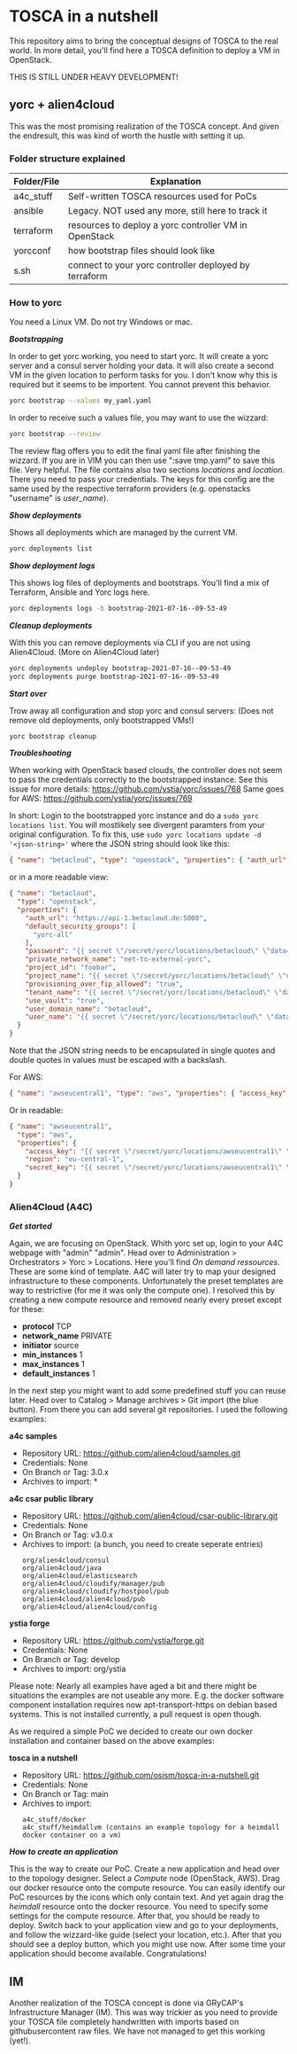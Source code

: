 # TOSCA in a nutshell

This repository aims to bring the conceptual designs of TOSCA to the real world.
In more detail, you'll find here a TOSCA definition to deploy a VM in OpenStack.

THIS IS STILL UNDER HEAVY DEVELOPMENT!

## yorc + alien4cloud

This was the most promising realization of the TOSCA concept.
And given the endresult, this was kind of worth the hustle with setting it up.

### Folder structure explained

| Folder/File | Explanation                                           |
|-------------|-------------------------------------------------------|
| a4c_stuff   | Self-written TOSCA resources used for PoCs            |
| ansible     | Legacy. NOT used any more, still here to track it     |
| terraform   | resources to deploy a yorc controller VM in OpenStack |
| yorcconf    | how bootstrap files should look like                  |
| s.sh        | connect to your yorc controller deployed by terraform |


### How to yorc

You need a Linux VM. Do not try Windows or mac.

***Bootstrapping***

In order to get yorc working, you need to start yorc.
It will create a yorc server and a consul server holding your data.
It will also create a second VM in the given location to perform tasks for you.
I don't know why this is required but it seems to be importent. You cannot prevent this behavior.

```bash
yorc bootstrap --values my_yaml.yaml
```

In order to receive such a values file, you may want to use the wizzard:
```bash
yorc bootstrap --review
```
The review flag offers you to edit the final yaml file after finishing the wizzard.
If you are in VIM you can then use ":save tmp.yaml" to save this file. Very helpful.
The file contains also two sections *locations* and *location*. There you need to pass
your credentials. The keys for this config are the same used by the respective terraform
providers (e.g. openstacks "username" is *user_name*).

***Show deployments***

Shows all deployments which are managed by the current VM.

```bash
yorc deployments list
```

***Show deployment logs***

This shows log files of deployments and bootstraps.
You'll find a mix of Terraform, Ansible and Yorc logs here.

```bash
yorc deployments logs -b bootstrap-2021-07-16--09-53-49
```

***Cleanup deployments***

With this you can remove deployments via CLI if you are not using Alien4Cloud.
(More on Alien4Cloud later)

```bash
yorc deployments undeploy bootstrap-2021-07-16--09-53-49
yorc deployments purge bootstrap-2021-07-16--09-53-49
```

***Start over***

Trow away all configuration and stop yorc and consul servers:
(Does not remove old deployments, only bootstrapped VMs!)

```bash
yorc bootstrap cleanup
```

***Troubleshooting***

When working with OpenStack based clouds, the controller does not seem to pass the credentials correctly to the bootstrapped instance.
See this issue for more details: https://github.com/ystia/yorc/issues/768
Same goes for AWS: https://github.com/ystia/yorc/issues/769


In short: Login to the bootstrapped yorc instance and do a `sudo yorc locations list`. You will mostlikely see divergent paramters from
your original configuration. To fix this, use `sudo yorc locations update -d '<json-string>'` where the JSON string should look like this:
```json
{ "name": "betacloud", "type": "openstack", "properties": { "auth_url": "https://api-1.betacloud.de:5000", "default_security_groups": [ "yorc-all" ], "password": "{{ secret \"/secret/yorc/locations/betacloud\" \"data=password\" | print }}", "private_network_name": "net-to-external-yorc", "project_id": "foobar", "project_name": "{{ secret \"/secret/yorc/locations/betacloud\" \"data=tenant_name\" | print }}", "provisioning_over_fip_allowed": "true", "tenant_name": "{{ secret \"/secret/yorc/locations/betacloud\" \"data=tenant_name\" | print }}", "use_vault": "true", "user_domain_name": "betacloud", "user_name": "{{ secret \"/secret/yorc/locations/betacloud\" \"data=user_name\" | print }}" } }
```
or in a more readable view:
```json
{ "name": "betacloud",
  "type": "openstack",
  "properties": {
    "auth_url": "https://api-1.betacloud.de:5000",
    "default_security_groups": [
      "yorc-all"
    ],
    "password": "{{ secret \"/secret/yorc/locations/betacloud\" \"data=password\" | print }}",
    "private_network_name": "net-to-external-yorc",
    "project_id": "foobar",
    "project_name": "{{ secret \"/secret/yorc/locations/betacloud\" \"data=tenant_name\" | print }}",
    "provisioning_over_fip_allowed": "true",
    "tenant_name": "{{ secret \"/secret/yorc/locations/betacloud\" \"data=tenant_name\" | print }}",
    "use_vault": "true",
    "user_domain_name": "betacloud",
    "user_name": "{{ secret \"/secret/yorc/locations/betacloud\" \"data=user_name\" | print }}"
  }
}
```
Note that the JSON string needs to be encapsulated in single quotes and double quotes in values must be escaped with a backslash.

For AWS:
```json
{ "name": "awseucentral1", "type": "aws", "properties": { "access_key": "{{ secret \"/secret/yorc/locations/awseucentral1\" \"data=access_key\" | print }}", "region": "eu-central-1", "secret_key": "{{ secret \"/secret/yorc/locations/awseucentral1\" \"data=secret_key\" | print }}" } }
```
Or in readable:
```json
{ "name": "awseucentral1",
  "type": "aws",
  "properties": {
    "access_key": "{{ secret \"/secret/yorc/locations/awseucentral1\" \"data=access_key\" | print }}",
    "region": "eu-central-1",
    "secret_key": "{{ secret \"/secret/yorc/locations/awseucentral1\" \"data=secret_key\" | print }}"
  }
}
```

### Alien4Cloud (A4C)

***Get started***

Again, we are focusing on OpenStack. Whith yorc set up, login to your A4C webpage with "admin" "admin".
Head over to Administration > Orchestrators > Yorc > Locations. Here you'll find *On demand ressources*.
These are some kind of template. A4C will later try to map your designed infrastructure to these components.
Unfortunately the preset templates are way to restrictive (for me it was only the compute one).
I resolved this by creating a new compute resource and removed nearly every preset except for these:
  - **protocol** TCP
  - **network_name** PRIVATE
  - **initiator** source
  - **min_instances** 1
  - **max_instances** 1
  - **default_instances** 1

In the next step you might want to add some predefined stuff you can reuse later.
Head over to Catalog > Manage archives > Git import (the blue button). From there you can add several git
repositories. I used the following examples:

**a4c samples**
  - Repository URL: https://github.com/alien4cloud/samples.git
  - Credentials: None
  - On Branch or Tag: 3.0.x
  - Archives to import: *

**a4c csar public library**
  - Repository URL: https://github.com/alien4cloud/csar-public-library.git
  - Credentials: None
  - On Branch or Tag: v3.0.x
  - Archives to import: (a bunch, you need to create seperate entries)
    ```
    org/alien4cloud/consul
    org/alien4cloud/java
    org/alien4cloud/elasticsearch
    org/alien4cloud/cloudify/manager/pub
    org/alien4cloud/cloudify/hostpool/pub
    org/alien4cloud/alien4cloud/pub
    org/alien4cloud/alien4cloud/config
    ```

**ystia forge**
  - Repository URL: https://github.com/ystia/forge.git
  - Credentials: None
  - On Branch or Tag: develop
  - Archives to import: org/ystia

Please note: Nearly all examples have aged a bit and there might be situations the examples are not useable any more.
E.g. the docker software component installation requires now apt-transport-https on debian based systems. This is not installed
currently, a pull request is open though.

As we required a simple PoC we decided to create our own docker installation and container based on the above examples:

**tosca in a nutshell**
  - Repository URL: https://github.com/osism/tosca-in-a-nutshell.git
  - Credentials: None
  - On Branch or Tag: main
  - Archives to import: 
    ```
    a4c_stuff/docker
    a4c_stuff/heimdallvm (contains an example topology for a heimdall docker container on a vm)
    ```

***How to create an application***

This is the way to create our PoC.
Create a new application and head over to the topology designer.
Select a *Compute* node (OpenStack, AWS). Drag our docker resource onto the compute resource.
You can easily identify our PoC resources by the icons which only contain text. And yet again drag
the *heimdall* resource onto the docker resource. You need to specify some settings for the compute resource.
After that, you should be ready to deploy.
Switch back to your application view and go to your deployments, and follow the wizzard-like guide (select your location, etc.). After that you should see a deploy button, which you might use now.
After some time your application should become available. Congratulations! 

## IM

Another realization of the TOSCA concept is done via GRyCAP's Infrastructure Manager (IM).
This was way trickier as you need to provide your TOSCA file completely handwritten with imports based on githubusercontent raw files.
We have not managed to get this working (yet!).
